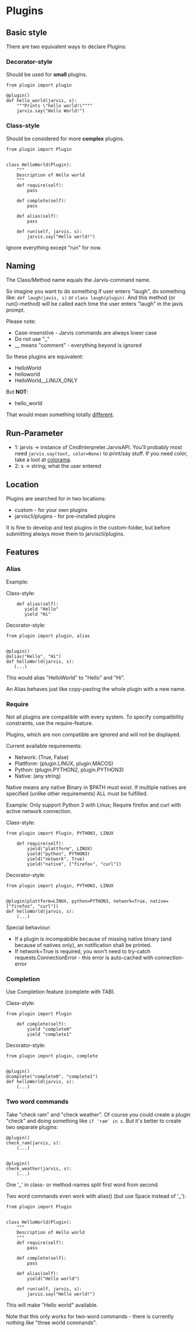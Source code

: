 # Plugins

## Basic style

There are two equivalent ways to declare Plugins:

### Decorator-style
Should be used for **small** plugins.

```
from plugin import plugin

@plugin()
def hello_world(jarvis, s):
    """Prints \"hello world!\""""
    jarvis.say("Hello World!")
```

### Class-style
Should be considered for more **complex** plugins.
```
from plugin import Plugin


class HelloWorld(Plugin):
    """
    Description of Hello world
    """
    def require(self):
        pass

    def complete(self):
        pass

    def alias(self):
        pass

    def run(self, jarvis, s):
        jarvis.say("Hello world!")
```

Ignore everything except "run" for now.


## Naming

The Class/Method name equals the Jarvis-command name.

So imagine you want to do something if user enters "laugh", do something like: ``def laugh(javis, s)`` or ``class laugh(plugin)``. And this method (or run()-method) will be called each time the user enters "laugh" in the javis prompt.

Please note:

* Case-insenstive - Jarvis commands are always lower case
* Do not use "_"
* __ means "comment" - everything beyond is ignored

So these plugins are equivalent:

* HelloWorld
* helloworld
* HelloWorld__LINUX_ONLY

But **NOT**:

* hello_world

That would mean something totally [different](PLUGINS.md#two-word-commands).


## Run-Parameter

* 1: jarvis -> instance of CmdInterpreter.JarvisAPI. You'll probably most need ``jarvis.say(text, color=None)`` to print/say stuff. If you need color, take a loot at [colorama](https://pypi.org/project/colorama/).
* 2: s -> string; what the user entered

## Location

Plugins are searched for in two locations:

* custom - for your own plugins
* jarviscli/plugins - for pre-installed plugins

It is fine to develop and test plugins in the custom-folder, but before submitting always move them to jarviscli/plugins.


## Features

### Alias

Example:

Class-style:
```
    def alias(self):
       yield "Hello"
       yield "Hi"
```
Decorator-style:
```
from plugin import plugin, alias


@plugin()
@alias("Hello", "Hi")
def helloWorld(jarvis, s):
   (...)
```

This would alias "HelloWorld" to "Hello" and "Hi".

An Alias behaves just like copy-pasting the whole plugin with a new name.

### Require

Not all plugins are compatible with every system. To specify compatibility constraints, use the require-feature.

Plugins, which are non compatible are ignored and will not be displayed.

Current available requirements:

* Network: (True, False)
* Plattform: (plugin.LINUX, plugin.MACOS)
* Python: (plugin.PYTHON2, plugin.PYTHON3)
* Native: (any string)

Native means any native Binary in $PATH must exist. If multiple natives are specified (unlike other requirements) ALL must be fulfilled.

Example: Only support Python 3 with Linux; Require firefox and curl with active network connection.

Class-style:
```
from plugin import Plugin, PYTHON3, LINUX

    def require(self):
        yield("plattform", LINUX)
        yield("python", PYTHON3)
        yield("network", True)
        yield("native", ["firefox", "curl"])
```

Decorator-style:
```
from plugin import plugin, PYTHON3, LINUX


@plugin(plattform=LINUX, python=PYTHON3, network=True, native=["firefox", "curl"])
def helloWorld(jarvis, s):
    (...)
```

Special behaviour:

* If a plugin is incompabible because of missing native binary (and because of natives only), an notification shall be printed.
* If network=True is required, you won't need to try-catch requests.ConnectionError - this error is auto-cached with connection-error


### Completion

Use Completion feature (complete with TAB).

Class-style:
```
from plugin import Plugin

    def complete(self):
        yield "complete0"
        yield "complete1"
```

Decorator-style:
```
from plugin import plugin, complete


@plugin()
@complete("complete0", "complete1")
def helloWorld(jarvis, s):
    (...)
```


### Two word commands

Take "check ram" and "check weather". Of course you could create a plugin "check" and doing something like ``if 'ram' in s``. But it's better to create two separate plugins:

```
@plugin()
check_ram(jarvis, s):
    (...)


@plugin()
check_weather(jarvis, s):
    (...)
```

One '_' in class- or method-names split first word from second.

Two word commands even work with alias() (but use Space instead of '_'):

```
from plugin import Plugin


class HelloWorld(Plugin):
    """
    Description of Hello world
    """
    def require(self):
        pass

    def complete(self):
        pass

    def alias(self):
        yield("Hello world")

    def run(self, jarvis, s):
        jarvis.say("Hello world!")
```

This will make "Hello world" available.

Note that this only works for two-word commands - there is currently nothing like "three world commands".
